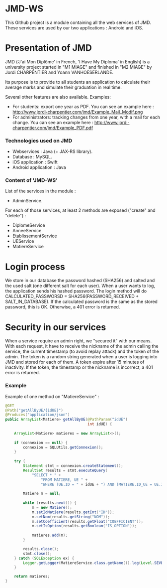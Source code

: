 # JMD-WS

This Github project is a module containing all the web services of JMD. These services are used by our two applications : Android and iOS. 

# Presentation of JMD

JMD ('J'ai Mon Diplôme' in French, 'I Have My Diploma' in English) is a university project started in "M1 MIAGE" and finished in "M2 MIAGE" by Jordi CHARPENTIER and Yoann VANHOESERLANDE. 

Its purpose is to provide to all students an application to calculate their average marks and simulate their graduation in real time.

Several other features are also available.
Examples:
- For students: export one year as PDF. 
You can see an example here : http://www.jordi-charpentier.com/jmd/Example_Mail_Modif.png
- For administrators: tracking changes from one year, with a mail for each change.
You can see an example here : http://www.jordi-charpentier.com/jmd/Example_PDF.pdf

### Technologies used on JMD

- Webservices : Java (+ JAX-RS library).
- Database : MySQL.
- iOS application : Swift
- Android application : Java

### Content of 'JMD-WS'

List of the services in the module :
- AdminService.

For each of those services, at least 2 methods are exposed ("create" and "delete") :
- DiplomeService
- AnneeService 
- EtablissementService 
- UEService 
- MatiereService 
 
# Login process 

We store in our database the password hashed (SHA256) and salted and the used salt (one different salt for each user).
When a user wants to log, the application sends his hashed password. 
The login method will do CALCULATED_PASSWORSD = SHA256(PASSWORD_RECEIVED + SALT_IN_DATABASE). If the calculated password is the same as the stored password, this is OK. Otherwise, a 401 error is returned. 

# Security in our services

When a service require an admin right, we "secured it" with our means. With each request, it have to receive the nickname of the admin calling the service, the current timestamp (to avoid replay attack) and the token of the admin. The token is a random string generated when a user is logging into JMD and stored for each of them. A token expire after 15 minutes of inactivity.
If the token, the timestamp or the nickname is incorrect, a 401 error is returned.

### Example

Example of one method on "MatiereService" :

```java
@GET
@Path("getAllByUE/{idUE}")
@Produces("application/json")
public ArrayList<Matiere> getAllByUE(@PathParam("idUE") 
                                     int idUE) {
        
    ArrayList<Matiere> matieres = new ArrayList<>();
                
    if (connexion == null) {
    	connexion = SQLUtils.getConnexion();
    }
        
    try {
        Statement stmt = connexion.createStatement();
        ResultSet results = stmt.executeQuery( 
        	"SELECT * " +
                "FROM MATIERE, UE " +
                "WHERE (UE.ID = " + idUE + ") AND (MATIERE.ID_UE = UE.ID)");
            
        Matiere m = null;
            
        while (results.next()) {
            m = new Matiere();
            m.setIdMatiere(results.getInt("ID"));
            m.setNom(results.getString("NOM"));
            m.setCoefficient(results.getFloat("COEFFICIENT"));
            m.setIsOption(results.getBoolean("IS_OPTION"));
              
    		matieres.add(m);
        }

        results.close();
        stmt.close();
    } catch (SQLException ex) {
    	Logger.getLogger(MatiereService.class.getName()).log(Level.SEVERE, null, ex);
    }

    return matieres;
}
```
